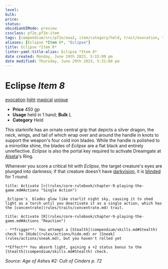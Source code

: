 ```yaml
---
level:
bulk:
price:
status:
obsidianUIMode: preview
cssclass: pf2e,pf2e-item
tags: [compendium/src/pf2e/aoa2, item/category/held, trait/evocation, trait/light, trait/magical, trait/unique]
aliases: [Eclipse *Item 8*, "Eclipse"]
title: Eclipse *Item 8*
linter-yaml-title-alias: Eclipse *Item 8*
date created: Monday, June 19th 2023, 5:15:09 pm
date modified: Thursday, June 29th 2023, 5:31:00 pm
---
```


# Eclipse *Item 8*

[evocation](rules/traits/evocation.md) [light](rules/traits/light.md) [magical](rules/traits/magical.md) [unique](rules/traits/unique.md)  

- **Price** 450 gp
- **Usage** held in 1 hand; **Bulk** L
- **Category** Held

This starknife has an ornate central grip that depicts a silver dragon, the neck, wings, and tail of which wrap over and around the handle in knots to support the weapon's four cold iron blades. While the handle is polished to a mirrorlike shine, the blades of *Eclipse* are a flat black and entirely unreflective. *Eclipse* is also the portal key required to activate Dreamgate at [Alseta](compendium/setting/deities/alseta-logm.md)'s Ring.

Whenever you score a critical hit with *Eclipse*, the target creature's eyes are plunged into darkness; if that creature doesn't have [darkvision](rules/abilities/darkvision.md), it is [blinded](rules/conditions.md#Blinded) for 1 round.

```ad-embed-ability
title: Activate [>](rules/core-rulebook/chapter-9-playing-the-game.md#Actions "Single Action")

_Eclipse's_ blades glow like starlit night sky, causing it to shed light as a torch until you deactivate it as a single action, which has the [concentrate](rules/traits/concentrate.md) trait.
```

```ad-embed-ability
title: Activate [R](rules/core-rulebook/chapter-9-playing-the-game.md#Actions "Reaction")

- **Trigger**: You attempt a [Stealth](compendium/skills.md#Stealth) check to [Hide](rules/actions/hide.md) or [Sneak](rules/actions/sneak.md), but you haven't rolled yet

**Effect** You absorb light, gaining a +2 status bonus to the [Stealth](compendium/skills.md#Stealth) check.
```

*Source: Age of Ashes #2: Cult of Cinders p. 72*

